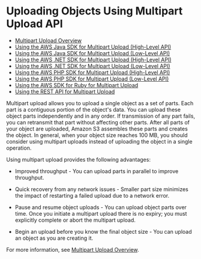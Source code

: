 # Uploading Objects Using Multipart Upload API<a name="uploadobjusingmpu"></a>


+ [Multipart Upload Overview](mpuoverview.md)
+ [Using the AWS Java SDK for Multipart Upload \(High\-Level API\)](usingHLmpuJava.md)
+ [Using the AWS Java SDK for Multipart Upload \(Low\-Level API\)](mpListPartsJavaAPI.md)
+ [Using the AWS \.NET SDK for Multipart Upload \(High\-Level API\)](usingHLmpuDotNet.md)
+ [Using the AWS \.NET SDK for Multipart Upload \(Low\-Level API\)](usingLLmpuDotNet.md)
+ [Using the AWS PHP SDK for Multipart Upload \(High\-Level API\)](usingHLmpuPHP.md)
+ [Using the AWS PHP SDK for Multipart Upload \(Low\-Level API\)](usingLLmpuPHP.md)
+ [Using the AWS SDK for Ruby for Multipart Upload](uploadobjusingmpu-ruby-sdk.md)
+ [Using the REST API for Multipart Upload](UsingRESTAPImpUpload.md)

Multipart upload allows you to upload a single object as a set of parts\. Each part is a contiguous portion of the object's data\. You can upload these object parts independently and in any order\. If transmission of any part fails, you can retransmit that part without affecting other parts\. After all parts of your object are uploaded, Amazon S3 assembles these parts and creates the object\. In general, when your object size reaches 100 MB, you should consider using multipart uploads instead of uploading the object in a single operation\.

Using multipart upload provides the following advantages:

+  Improved throughput \- You can upload parts in parallel to improve throughput\. 

+ Quick recovery from any network issues \- Smaller part size minimizes the impact of restarting a failed upload due to a network error\.

+ Pause and resume object uploads \- You can upload object parts over time\. Once you initiate a multipart upload there is no expiry; you must explicitly complete or abort the multipart upload\. 

+ Begin an upload before you know the final object size \- You can upload an object as you are creating it\. 

For more information, see [Multipart Upload Overview](mpuoverview.md)\. 